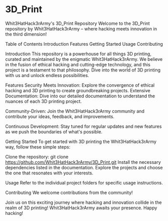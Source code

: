 # 3D_Print
Whit3HatHack3rArmy's 3D_Print Repository
Welcome to the 3D_Print repository by Whit3HatHack3rArmy – where hacking meets innovation in the third dimension!

Table of Contents
Introduction
Features
Getting Started
Usage
Contributing

Introduction
This repository is a powerhouse for all things 3D printing, curated and maintained by the enigmatic Whit3HatHack3rArmy. We believe in the fusion of ethical hacking and cutting-edge technology, and this project is a testament to that philosophy. Dive into the world of 3D printing with us and unlock endless possibilities.

Features
Security Meets Innovation: Explore the convergence of ethical hacking and 3D printing to create groundbreaking projects.
Extensive Documentation: Dive into our detailed documentation to understand the nuances of each 3D printing project.

Community-Driven: Join the Whit3HatHack3rArmy community and contribute your ideas, feedback, and improvements.

Continuous Development: Stay tuned for regular updates and new features as we push the boundaries of what's possible.

Getting Started
To get started with 3D printing the Whit3HatHack3rArmy way, follow these simple steps:

Clone the repository: git clone https://github.com/Whit3HatHack3rArmy/3D_Print.git
Install the necessary dependencies listed in the documentation.
Explore the projects and choose the one that resonates with your interests.

Usage
Refer to the individual project folders for specific usage instructions.

Contributing
We welcome contributions from the community!

Join us on this exciting journey where hacking and innovation collide in the realm of 3D printing! Whit3HatHack3rArmy awaits your presence. Happy hacking!
